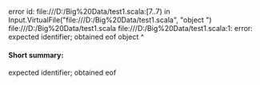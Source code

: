 error id: file:///D:/Big%20Data/test1.scala:[7..7) in Input.VirtualFile("file:///D:/Big%20Data/test1.scala", "object ")
file:///D:/Big%20Data/test1.scala
file:///D:/Big%20Data/test1.scala:1: error: expected identifier; obtained eof
object 
       ^
#### Short summary: 

expected identifier; obtained eof